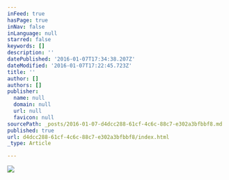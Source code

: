 ```yaml
---
inFeed: true
hasPage: true
inNav: false
inLanguage: null
starred: false
keywords: []
description: ''
datePublished: '2016-01-07T17:34:38.207Z'
dateModified: '2016-01-07T17:22:45.723Z'
title: ''
author: []
authors: []
publisher:
  name: null
  domain: null
  url: null
  favicon: null
sourcePath: _posts/2016-01-07-d4dcc288-61cf-4c6c-88c7-e302a3bfbbf8.md
published: true
url: d4dcc288-61cf-4c6c-88c7-e302a3bfbbf8/index.html
_type: Article

---
```

![](https://the-grid-user-content.s3-us-west-2.amazonaws.com/89c5a6b6-8fa5-4c4c-9115-52494d784d47.png)